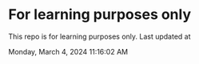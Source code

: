 # For learning purposes only
This repo is for learning purposes only.
Last updated at

Monday, March 4, 2024 11:16:02 AM

